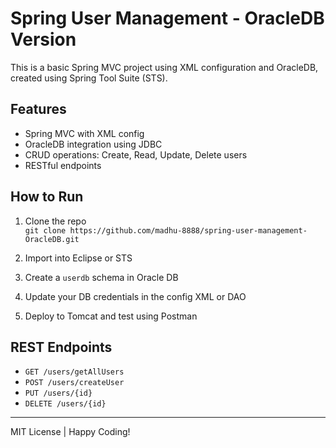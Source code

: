 # Spring User Management - OracleDB Version

This is a basic Spring MVC project using XML configuration and OracleDB, created using Spring Tool Suite (STS).

## Features
- Spring MVC with XML config
- OracleDB integration using JDBC
- CRUD operations: Create, Read, Update, Delete users
- RESTful endpoints

## How to Run
1. Clone the repo  
   `git clone https://github.com/madhu-8888/spring-user-management-OracleDB.git`

2. Import into Eclipse or STS

3. Create a `userdb` schema in Oracle DB

4. Update your DB credentials in the config XML or DAO

5. Deploy to Tomcat and test using Postman

## REST Endpoints

- `GET /users/getAllUsers`
- `POST /users/createUser`
- `PUT /users/{id}`
- `DELETE /users/{id}`

---

MIT License | Happy Coding!
